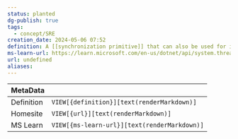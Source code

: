 ```yaml
---
status: planted
dg-publish: true
tags:
  - concept/SRE
creation_date: 2024-05-06 07:52
definition: A [[synchronization primitive]] that can also be used for interprocess synchronization.
ms-learn-url: https://learn.microsoft.com/en-us/dotnet/api/system.threading.mutex?view=net-8.0
url: undefined
aliases:
---
```


| MetaData   |                                              |
| ---------- | -------------------------------------------- |
| Definition | `VIEW[{definition}][text(renderMarkdown)]`   |
| Homesite   | `VIEW[{url}][text(renderMarkdown)]`          |
| MS Learn   | `VIEW[{ms-learn-url}][text(renderMarkdown)]` |
